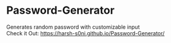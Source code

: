 # Password-Generator
Generates random password with customizable input <br />
Check it Out: https://harsh-s0ni.github.io/Password-Generator/
